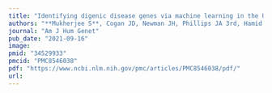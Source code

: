 ```yaml
---
title: "Identifying digenic disease genes via machine learning in the Undiagnosed Diseases Network"
authors: "**Mukherjee S**, Cogan JD, Newman JH, Phillips JA 3rd, Hamid R; Undiagnosed Diseases Network; Meiler J, Capra JA."
journal: "Am J Hum Genet"
pub_date: "2021-09-16"
image:
pmid: "34529933"
pmcid: "PMC8546038"
pdf: "https://www.ncbi.nlm.nih.gov/pmc/articles/PMC8546038/pdf/"
url: 
---
```

